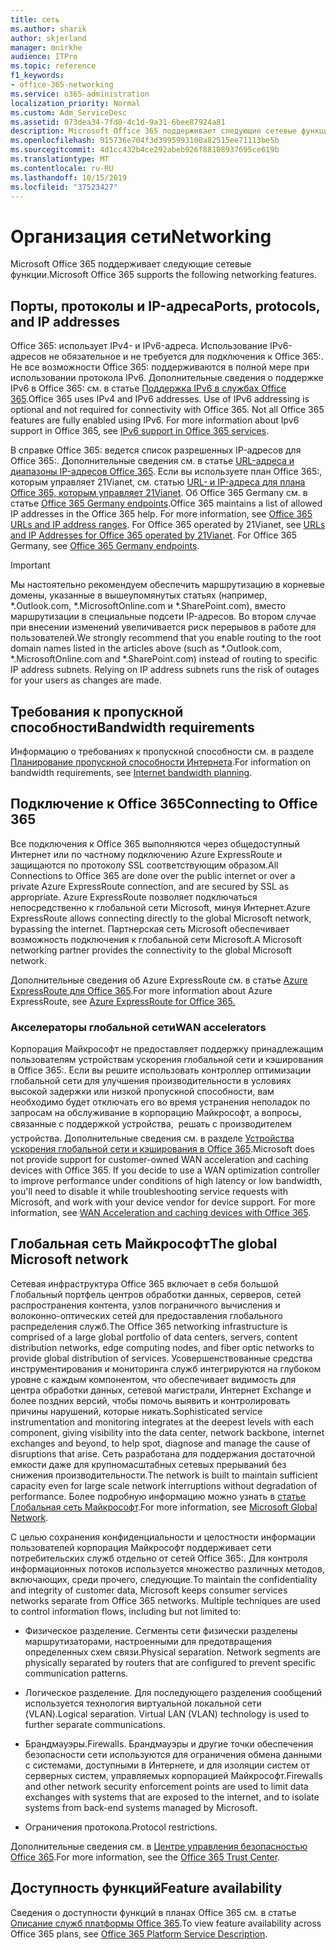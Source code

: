 ```yaml
---
title: сеть
ms.author: sharik
author: skjerland
manager: mnirkhe
audience: ITPro
ms.topic: reference
f1_keywords:
- office-365-networking
ms.service: o365-administration
localization_priority: Normal
ms.custom: Adm_ServiceDesc
ms.assetid: 073dea34-7fd8-4c1d-9a31-6bee87924a81
description: Microsoft Office 365 поддерживает следующие сетевые функции.
ms.openlocfilehash: 915736e704f3d3995993100a82515ee71113be5b
ms.sourcegitcommit: 4d1cc432b4ce292abeb926f88108937695ce619b
ms.translationtype: MT
ms.contentlocale: ru-RU
ms.lasthandoff: 10/15/2019
ms.locfileid: "37523427"
---
```

# <a name="networking"></a><span data-ttu-id="53f8a-103">Организация сети</span><span class="sxs-lookup"><span data-stu-id="53f8a-103">Networking</span></span>

<span data-ttu-id="53f8a-104">Microsoft Office 365 поддерживает следующие сетевые функции.</span><span class="sxs-lookup"><span data-stu-id="53f8a-104">Microsoft Office 365 supports the following networking features.</span></span>
  
## <a name="ports-protocols-and-ip-addresses"></a><span data-ttu-id="53f8a-105">Порты, протоколы и IP-адреса</span><span class="sxs-lookup"><span data-stu-id="53f8a-105">Ports, protocols, and IP addresses</span></span>

<span data-ttu-id="53f8a-p101">Office 365: использует IPv4- и IPv6-адреса. Использование IPv6-адресов не обязательное и не требуется для подключения к Office 365:. Не все возможности Office 365: поддерживаются в полной мере при использовании протокола IPv6. Дополнительные сведения о поддержке IPv6 в Office 365: см. в статье [Поддержка IPv6 в службах Office 365](https://docs.microsoft.com/office365/enterprise/ipv6-support).</span><span class="sxs-lookup"><span data-stu-id="53f8a-p101">Office 365 uses IPv4 and IPv6 addresses. Use of IPv6 addressing is optional and not required for connectivity with Office 365. Not all Office 365 features are fully enabled using IPv6. For more information about Ipv6 support in Office 365, see [IPv6 support in Office 365 services](https://docs.microsoft.com/office365/enterprise/ipv6-support).</span></span>
  
<span data-ttu-id="53f8a-p102">В справке Office 365: ведется список разрешенных IP-адресов для Office 365:. Дополнительные сведения см. в статье [URL-адреса и диапазоны IP-адресов Office 365](https://docs.microsoft.com/office365/enterprise/urls-and-ip-address-ranges). Если вы используете план Office 365:, которым управляет 21Vianet, см. статью [URL- и IP-адреса для плана Office 365, которым управляет 21Vianet](https://docs.microsoft.com/office365/enterprise/managing-office-365-endpoints). Об Office 365 Germany см. в статье [Office 365 Germany endpoints](https://support.office.com/article/Office-365-Germany-endpoints-8a113a50-0071-4155-bb8e-eba5a8dbd4c8).</span><span class="sxs-lookup"><span data-stu-id="53f8a-p102">Office 365 maintains a list of allowed IP addresses in the Office 365 help. For more information, see [Office 365 URLs and IP address ranges](https://docs.microsoft.com/office365/enterprise/urls-and-ip-address-ranges). For Office 365 operated by 21Vianet, see [URLs and IP Addresses for Office 365 operated by 21Vianet](https://docs.microsoft.com/office365/enterprise/managing-office-365-endpoints). For Office 365 Germany, see [Office 365 Germany endpoints](https://support.office.com/article/Office-365-Germany-endpoints-8a113a50-0071-4155-bb8e-eba5a8dbd4c8).</span></span>
  
> [!IMPORTANT]
> <span data-ttu-id="53f8a-p103">Мы настоятельно рекомендуем обеспечить маршрутизацию в корневые домены, указанные в вышеупомянутых статьях (например, \*.Outlook.com, \*.MicrosoftOnline.com и \*.SharePoint.com), вместо маршрутизации в специальные подсети IP-адресов. Во втором случае при внесении изменений увеличивается риск перерывов в работе для пользователей.</span><span class="sxs-lookup"><span data-stu-id="53f8a-p103">We strongly recommend that you enable routing to the root domain names listed in the articles above (such as \*.Outlook.com, \*.MicrosoftOnline.com and \*.SharePoint.com) instead of routing to specific IP address subnets. Relying on IP address subnets runs the risk of outages for your users as changes are made.</span></span> 
  
## <a name="bandwidth-requirements"></a><span data-ttu-id="53f8a-116">Требования к пропускной способности</span><span class="sxs-lookup"><span data-stu-id="53f8a-116">Bandwidth requirements</span></span>

<span data-ttu-id="53f8a-117">Информацию о требованиях к пропускной способности см. в разделе [Планирование пропускной способности Интернета](https://docs.microsoft.com/office365/enterprise/network-planning-and-performance).</span><span class="sxs-lookup"><span data-stu-id="53f8a-117">For information on bandwidth requirements, see [Internet bandwidth planning](https://docs.microsoft.com/office365/enterprise/network-planning-and-performance).</span></span>
  
## <a name="connecting-to-office-365"></a><span data-ttu-id="53f8a-118">Подключение к Office 365</span><span class="sxs-lookup"><span data-stu-id="53f8a-118">Connecting to Office 365</span></span>

<span data-ttu-id="53f8a-119">Все подключения к Office 365 выполняются через общедоступный Интернет или по частному подключению Azure ExpressRoute и защищаются по протоколу SSL соответствующим образом.</span><span class="sxs-lookup"><span data-stu-id="53f8a-119">All Connections to Office 365 are done over the public internet or over a private Azure ExpressRoute connection, and are secured by SSL as appropriate.</span></span> <span data-ttu-id="53f8a-120">Azure ExpressRoute позволяет подключаться непосредственно к глобальной сети Microsoft, минуя Интернет.</span><span class="sxs-lookup"><span data-stu-id="53f8a-120">Azure ExpressRoute allows connecting directly to the global Microsoft network, bypassing the internet.</span></span> <span data-ttu-id="53f8a-121">Партнерская сеть Microsoft обеспечивает возможность подключения к глобальной сети Microsoft.</span><span class="sxs-lookup"><span data-stu-id="53f8a-121">A Microsoft networking partner provides the connectivity to the global Microsoft network.</span></span>
  
<span data-ttu-id="53f8a-122">Дополнительные сведения об Azure ExpressRoute см. в статье [Azure ExpressRoute для Office 365](https://aka.ms/expressrouteoffice365).</span><span class="sxs-lookup"><span data-stu-id="53f8a-122">For more information about Azure ExpressRoute, see [Azure ExpressRoute for Office 365.](https://aka.ms/expressrouteoffice365)</span></span>
  
### <a name="wan-accelerators"></a><span data-ttu-id="53f8a-123">Акселераторы глобальной сети</span><span class="sxs-lookup"><span data-stu-id="53f8a-123">WAN accelerators</span></span>

<span data-ttu-id="53f8a-p105">Корпорация Майкрософт не предоставляет поддержку принадлежащим пользователям устройствам ускорения глобальной сети и кэширования в Office 365:. Если вы решите использовать контроллер оптимизации глобальной сети для улучшения производительности в условиях высокой задержки или низкой пропускной способности, вам необходимо будет отключать его во время устранения неполадок по запросам на обслуживание в корпорацию Майкрософт, а вопросы, связанные с поддержкой устройства,  решать с производителем устройства. Дополнительные сведения см. в разделе [Устройства ускорения глобальной сети и кэширования в Office 365](https://support.microsoft.com/help/2690045/using-third-party-network-devices-or-solutions-with-office-365).</span><span class="sxs-lookup"><span data-stu-id="53f8a-p105">Microsoft does not provide support for customer-owned WAN acceleration and caching devices with Office 365. If you decide to use a WAN optimization controller to improve performance under conditions of high latency or low bandwidth, you'll need to disable it while troubleshooting service requests with Microsoft, and work with your device vendor for device support. For more information, see [WAN Acceleration and caching devices with Office 365](https://support.microsoft.com/help/2690045/using-third-party-network-devices-or-solutions-with-office-365).</span></span>
  
## <a name="the-global-microsoft-network"></a><span data-ttu-id="53f8a-127">Глобальная сеть Майкрософт</span><span class="sxs-lookup"><span data-stu-id="53f8a-127">The global Microsoft network</span></span>

<span data-ttu-id="53f8a-128">Сетевая инфраструктура Office 365 включает в себя большой Глобальный портфель центров обработки данных, серверов, сетей распространения контента, узлов пограничного вычисления и волоконно-оптических сетей для предоставления глобального распределения служб.</span><span class="sxs-lookup"><span data-stu-id="53f8a-128">The Office 365 networking infrastructure is comprised of a large global portfolio of data centers, servers, content distribution networks, edge computing nodes, and fiber optic networks to provide global distribution of services.</span></span> <span data-ttu-id="53f8a-129">Усовершенствованные средства инструментирования и мониторинга служб интегрируются на глубоком уровне с каждым компонентом, что обеспечивает видимость для центра обработки данных, сетевой магистрали, Интернет Exchange и более поздних версий, чтобы помочь выявить и контролировать причины нарушений, которые никать.</span><span class="sxs-lookup"><span data-stu-id="53f8a-129">Sophisticated service instrumentation and monitoring integrates at the deepest levels with each component, giving visibility into the data center, network backbone, internet exchanges and beyond, to help spot, diagnose and manage the cause of disruptions that arise.</span></span> <span data-ttu-id="53f8a-130">Сеть разработана для поддержания достаточной емкости даже для крупномасштабных сетевых прерываний без снижения производительности.</span><span class="sxs-lookup"><span data-stu-id="53f8a-130">The network is built to maintain sufficient capacity even for large scale network interruptions without degradation of performance.</span></span> <span data-ttu-id="53f8a-131">Более подробную информацию можно узнать в [статье Глобальная сеть Майкрософт](https://docs.microsoft.com/azure/networking/microsoft-global-network).</span><span class="sxs-lookup"><span data-stu-id="53f8a-131">For more information, see [Microsoft Global Network](https://docs.microsoft.com/azure/networking/microsoft-global-network).</span></span> 
  
<span data-ttu-id="53f8a-p107">С целью сохранения конфиденциальности и целостности информации пользователей корпорация Майкрософт поддерживает сети потребительских служб отдельно от сетей Office 365:. Для контроля информационных потоков используется множество различных методов, включающих, среди прочего, следующие.</span><span class="sxs-lookup"><span data-stu-id="53f8a-p107">To maintain the confidentiality and integrity of customer data, Microsoft keeps consumer services networks separate from Office 365 networks. Multiple techniques are used to control information flows, including but not limited to:</span></span>
  
- <span data-ttu-id="53f8a-p108">Физическое разделение. Сегменты сети физически разделены маршрутизаторами, настроенными для предотвращения определенных схем связи.</span><span class="sxs-lookup"><span data-stu-id="53f8a-p108">Physical separation. Network segments are physically separated by routers that are configured to prevent specific communication patterns.</span></span>
    
- <span data-ttu-id="53f8a-p109">Логическое разделение. Для последующего разделения сообщений используется технология виртуальной локальной сети (VLAN).</span><span class="sxs-lookup"><span data-stu-id="53f8a-p109">Logical separation. Virtual LAN (VLAN) technology is used to further separate communications.</span></span>
    
- <span data-ttu-id="53f8a-138">Брандмауэры.</span><span class="sxs-lookup"><span data-stu-id="53f8a-138">Firewalls.</span></span> <span data-ttu-id="53f8a-139">Брандмауэры и другие точки обеспечения безопасности сети используются для ограничения обмена данными с системами, доступными в Интернете, и для изоляции систем от серверных систем, управляемых корпорацией Майкрософт.</span><span class="sxs-lookup"><span data-stu-id="53f8a-139">Firewalls and other network security enforcement points are used to limit data exchanges with systems that are exposed to the internet, and to isolate systems from back-end systems managed by Microsoft.</span></span> 
    
- <span data-ttu-id="53f8a-140">Ограничения протокола.</span><span class="sxs-lookup"><span data-stu-id="53f8a-140">Protocol restrictions.</span></span>
    
<span data-ttu-id="53f8a-141">Дополнительные сведения см. в [Центре управления безопасностью Office 365](https://www.microsoft.com/trust-center).</span><span class="sxs-lookup"><span data-stu-id="53f8a-141">For more information, see the [Office 365 Trust Center](https://www.microsoft.com/trust-center).</span></span> 
  
## <a name="feature-availability"></a><span data-ttu-id="53f8a-142">Доступность функций</span><span class="sxs-lookup"><span data-stu-id="53f8a-142">Feature availability</span></span>

<span data-ttu-id="53f8a-143">Сведения о доступности функций в планах Office 365 см. в статье [Описание служб платформы Office 365](office-365-platform-service-description.md).</span><span class="sxs-lookup"><span data-stu-id="53f8a-143">To view feature availability across Office 365 plans, see [Office 365 Platform Service Description](office-365-platform-service-description.md).</span></span>
  

